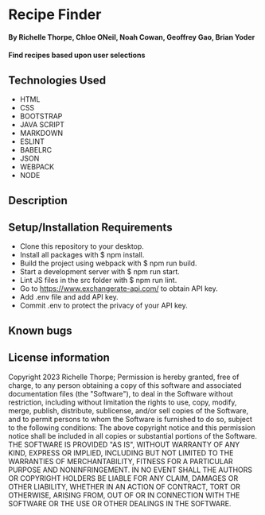 # Recipe Finder
#### By Richelle Thorpe, Chloe ONeil, Noah Cowan, Geoffrey Gao, Brian Yoder
#### Find recipes based upon user selections

## Technologies Used
- HTML
- CSS
- BOOTSTRAP
- JAVA SCRIPT
- MARKDOWN
- ESLINT
- BABELRC
- JSON
- WEBPACK
- NODE

## Description




## Setup/Installation Requirements
- Clone this repository to your desktop.
- Install all packages with $ npm install.
- Build the project using webpack with $ npm run build.
- Start a development server with $ npm run start.
- Lint JS files in the src folder with $ npm run lint.
- Go to https://www.exchangerate-api.com/ to obtain API key.
- Add .env file and add API key.
- Commit .env to protect the privacy of your API key.


## Known bugs

## License information
Copyright 2023 Richelle Thorpe;
Permission is hereby granted, free of charge, to any person obtaining a copy of this software and associated documentation files (the "Software"), to deal in the Software without restriction, including without limitation the rights to use, copy, modify, merge, publish, distribute, sublicense, and/or sell copies of the Software, and to permit persons to whom the Software is furnished to do so, subject to the following conditions:
The above copyright notice and this permission notice shall be included in all copies or substantial portions of the Software.
THE SOFTWARE IS PROVIDED "AS IS", WITHOUT WARRANTY OF ANY KIND, EXPRESS OR IMPLIED, INCLUDING BUT NOT LIMITED TO THE WARRANTIES OF MERCHANTABILITY, FITNESS FOR A PARTICULAR PURPOSE AND NONINFRINGEMENT. IN NO EVENT SHALL THE AUTHORS OR COPYRIGHT HOLDERS BE LIABLE FOR ANY CLAIM, DAMAGES OR OTHER LIABILITY, WHETHER IN AN ACTION OF CONTRACT, TORT OR OTHERWISE, ARISING FROM, OUT OF OR IN CONNECTION WITH THE SOFTWARE OR THE USE OR OTHER DEALINGS IN THE SOFTWARE.


